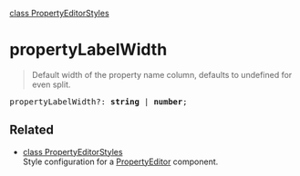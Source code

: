 [class PropertyEditorStyles](PropertyEditorStyles.md)

# propertyLabelWidth

> Default width of the property name column, defaults to undefined for even split.

<pre class="docgen_signature">propertyLabelWidth?: <b>string</b> | <b>number</b>;</pre>

## Related

- [<!--{ref:class}-->class PropertyEditorStyles](PropertyEditorStyles.md) \
    Style configuration for a [PropertyEditor](PropertyEditor.md) component.
